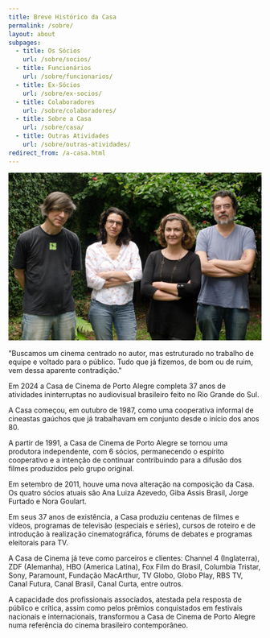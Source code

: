 ```yaml
---
title: Breve Histórico da Casa
permalink: /sobre/
layout: about
subpages:
  - title: Os Sócios
    url: /sobre/socios/
  - title: Funcionários
    url: /sobre/funcionarios/
  - title: Ex-Sócios
    url: /sobre/ex-socios/
  - title: Colaboradores
    url: /sobre/colaboradores/
  - title: Sobre a Casa
    url: /sobre/casa/
  - title: Outras Atividades
    url: /sobre/outras-atividades/
redirect_from: /a-casa.html
---
```

![](/uploads/casacine-3191_20x15.jpg)

"Buscamos um cinema centrado no autor, mas estruturado no trabalho de equipe e voltado para o público. Tudo que já fizemos, de bom ou de ruim, vem dessa aparente contradição."

Em 2024 a Casa de Cinema de Porto Alegre completa 37 anos de atividades ininterruptas no audiovisual brasileiro feito no Rio Grande do Sul.

A Casa começou, em outubro de 1987, como uma cooperativa informal de cineastas gaúchos que já trabalhavam em conjunto desde o início dos anos 80.

A partir de 1991, a Casa de Cinema de Porto Alegre se tornou uma produtora independente, com 6 sócios, permanecendo o espírito cooperativo e a intenção de continuar contribuindo para a difusão dos filmes produzidos pelo grupo original.

Em setembro de 2011, houve uma nova alteração na composição da Casa. Os quatro sócios atuais são Ana Luiza Azevedo, Giba Assis Brasil, Jorge Furtado e Nora Goulart.

Em seus 37 anos de existência, a Casa produziu centenas de filmes e vídeos, programas de televisão (especiais e séries), cursos de roteiro e de introdução à realização cinematográfica, fórums de debates e programas eleitorais para TV.

A Casa de Cinema já teve como parceiros e clientes: Channel 4 (Inglaterra), ZDF (Alemanha), HBO (America Latina), Fox Film do Brasil, Columbia Tristar, Sony, Paramount, Fundação MacArthur, TV Globo, Globo Play, RBS TV, Canal Futura, Canal Brasil, Canal Curta, entre outros.

A capacidade dos profissionais associados, atestada pela resposta de público e crítica, assim como pelos prêmios conquistados em festivais nacionais e internacionais, transformou a Casa de Cinema de Porto Alegre numa referência do cinema brasileiro contemporâneo.
